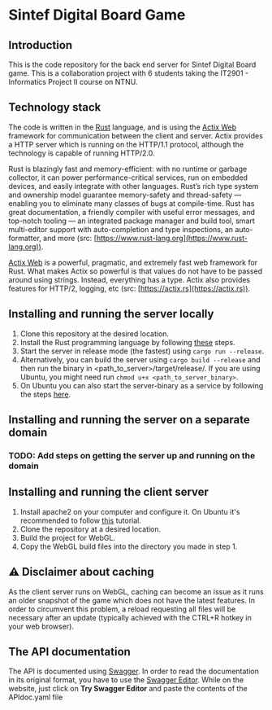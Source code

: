 # Sintef Digital Board Game

## Introduction
This is the code repository for the back end server for Sintef Digital Board game. This is a collaboration project with 6 students taking the IT2901 - Informatics Project II course on NTNU.

## Technology stack
The code is written in the [Rust](https://www.rust-lang.org) language, and is using the [Actix Web](https://actix.rs) framework for communication between the client and server. Actix provides a HTTP server which is running on the HTTP/1.1 protocol, although the technology is capable of running HTTP/2.0.

Rust is blazingly fast and memory-efficient: with no runtime or garbage collector, it can power performance-critical services, run on embedded devices, and easily integrate with other languages. 
Rust’s rich type system and ownership model guarantee memory-safety and thread-safety — enabling you to eliminate many classes of bugs at compile-time.
Rust has great documentation, a friendly compiler with useful error messages, and top-notch tooling — an integrated package manager and build tool, smart multi-editor support with auto-completion and type inspections, an auto-formatter, and more (src: [https://www.rust-lang.org](https://www.rust-lang.org)).

[Actix Web](https://actix.rs) is a powerful, pragmatic, and extremely fast web framework for Rust. What makes Actix so powerful is that values do not have to be passed around using strings. Instead, everything has a type. Actix also provides features for HTTP/2, logging, etc (src: [https://actix.rs](https://actix.rs)).

## Installing and running the server locally
1. Clone this repository at the desired location.
2. Install the Rust programming language by following [these](https://www.rust-lang.org/learn/get-started) steps.
3. Start the server in release mode (the fastest) using `cargo run --release`.
4. Alternatively, you can build the server using `cargo build --release` and then run the binary in <path_to_server>/target/release/. If you are using Ubuntu, you might need run `chmod u+x <path_to_server_binary>`.
5. On Ubuntu you can also start the server-binary as a service by following the steps [here](https://askubuntu.com/a/1314957).

## Installing and running the server on a separate domain
### TODO: Add steps on getting the server up and running on the domain

## Installing and running the client server
1. Install apache2 on your computer and configure it. On Ubuntu it's recommended to follow [this](https://ubuntu.com/tutorials/install-and-configure-apache#1-overview) tutorial.
2. Clone the repository at a desired location.
4. Build the project for WebGL.
5. Copy the WebGL build files into the directory you made in step 1.

## ⚠ Disclaimer about caching
As the client server runs on WebGL, caching can become an issue as it runs an older snapshot of the game which does not have the latest features. In order to circumvent this problem, a reload requesting all files will be necessary after an update (typically achieved with the CTRL+R hotkey in your web browser).

## The API documentation
The API is documented using [Swagger](https://swagger.io). In order to read the documentation in its original format, you have to use the [Swagger Editor](https://swagger.io/tools/swagger-editor/). While on the website, just click on **Try Swagger Editor** and paste the contents of the APIdoc.yaml file